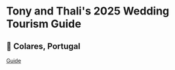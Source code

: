 # Tony and Thali's 2025 Wedding Tourism Guide 

## 📌 Colares, Portugal

[Guide](https://tonycodes.com/tony-and-thali/tourism-guide/index.html)